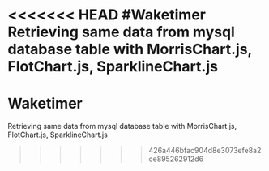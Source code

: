 <<<<<<< HEAD
#Waketimer
Retrieving same data from mysql database table with MorrisChart.js, FlotChart.js, SparklineChart.js
=======
# Waketimer
Retrieving same data from mysql database table with MorrisChart.js, FlotChart.js, SparklineChart.js
>>>>>>> 426a446bfac904d8e3073efe8a2ce895262912d6
